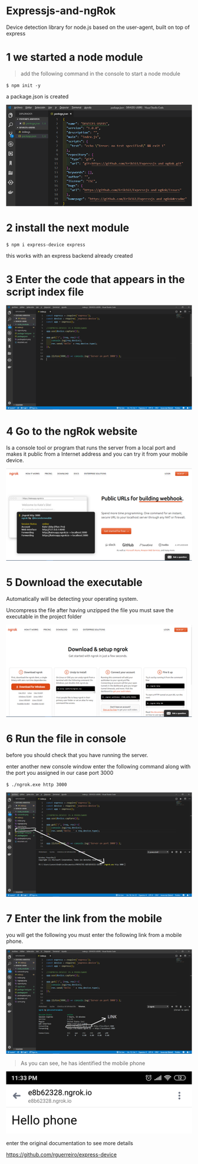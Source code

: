 # Expressjs-and-ngRok
 Device detection library for node.js based on the user-agent, built on top of express 
 
# 1 we started a node module

>add the following command in the console to start a node module


`$ npm init -y`

a package.json is created

![](packagejson.png)

# 2 install the next module

`$ npm i express-device express `

this works with an express backend already created


# 3 Enter the code that appears in the script index file
![](index.png)



# 4 Go to the ngRok website
Is a console tool or program
that runs the server from a local port and makes it public from a
Internet address and you can try it from your
mobile device.

![](ngpage.png)

# 5 Download the executable
Automatically will be detecting your operating system.

Uncompress the file after having unzipped the file you must save the executable in the project folder

![](ngrock.png)

# 6 Run the file in console
before you should check that you have running the server.

enter another new console window enter the following command along with the port you assigned in our case port 3000

`$ ./ngrok.exe http 3000 `

![](comando.png)


# 7 Enter the link from the mobile
you will get the following you must enter the following link from a mobile phone.

![](link.png)


> As you can see, he has identified the mobile phone

![](phone.png)

enter the original documentation to see more details

https://github.com/rguerreiro/express-device
